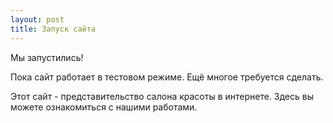 ```yaml
---
layout: post
title: Запуск сайта
---
```

Мы запустились!

Пока сайт работает в тестовом режиме. Ещё многое требуется сделать.

Этот сайт - представительство салона красоты в интернете. Здесь вы можете ознакомиться с нашими работами.